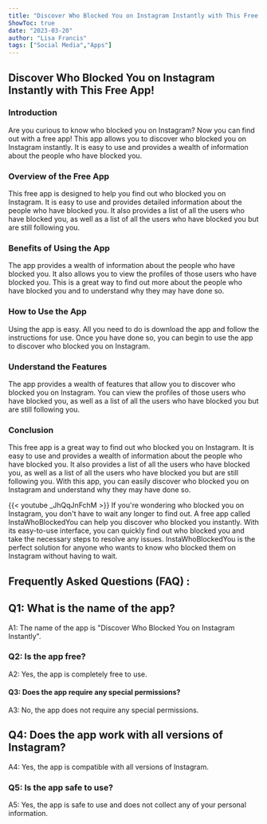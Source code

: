 ```yaml
---
title: "Discover Who Blocked You on Instagram Instantly with This Free App!"
ShowToc: true 
date: "2023-03-20"
author: "Lisa Francis" 
tags: ["Social Media","Apps"]
---
```

<h2>Discover Who Blocked You on Instagram Instantly with This Free App!</h2>

<h3>Introduction</h3>

Are you curious to know who blocked you on Instagram? Now you can find out with a free app! This app allows you to discover who blocked you on Instagram instantly. It is easy to use and provides a wealth of information about the people who have blocked you. 

<h3>Overview of the Free App</h3>

This free app is designed to help you find out who blocked you on Instagram. It is easy to use and provides detailed information about the people who have blocked you. It also provides a list of all the users who have blocked you, as well as a list of all the users who have blocked you but are still following you. 

<h3>Benefits of Using the App</h3>

The app provides a wealth of information about the people who have blocked you. It also allows you to view the profiles of those users who have blocked you. This is a great way to find out more about the people who have blocked you and to understand why they may have done so. 

<h3>How to Use the App</h3>

Using the app is easy. All you need to do is download the app and follow the instructions for use. Once you have done so, you can begin to use the app to discover who blocked you on Instagram. 

<h3>Understand the Features</h3>

The app provides a wealth of features that allow you to discover who blocked you on Instagram. You can view the profiles of those users who have blocked you, as well as a list of all the users who have blocked you but are still following you. 

<h3>Conclusion</h3>

This free app is a great way to find out who blocked you on Instagram. It is easy to use and provides a wealth of information about the people who have blocked you. It also provides a list of all the users who have blocked you, as well as a list of all the users who have blocked you but are still following you. With this app, you can easily discover who blocked you on Instagram and understand why they may have done so.

{{< youtube _JhQqJnFchM >}} 
If you're wondering who blocked you on Instagram, you don't have to wait any longer to find out. A free app called InstaWhoBlockedYou can help you discover who blocked you instantly. With its easy-to-use interface, you can quickly find out who blocked you and take the necessary steps to resolve any issues. InstaWhoBlockedYou is the perfect solution for anyone who wants to know who blocked them on Instagram without having to wait.

## Frequently Asked Questions (FAQ) :
<h2>Q1: What is the name of the app?</h2>

A1: The name of the app is "Discover Who Blocked You on Instagram Instantly".

<h3>Q2: Is the app free?</h3>

A2: Yes, the app is completely free to use.

<h4>Q3: Does the app require any special permissions?</h4>

A3: No, the app does not require any special permissions.

<h2>Q4: Does the app work with all versions of Instagram?</h2>

A4: Yes, the app is compatible with all versions of Instagram.

<h3>Q5: Is the app safe to use?</h3>

A5: Yes, the app is safe to use and does not collect any of your personal information.


